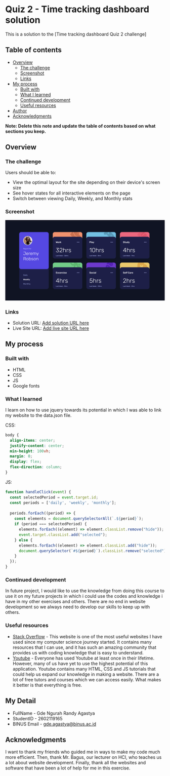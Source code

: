 # Quiz 2 - Time tracking dashboard solution

This is a solution to the [Time tracking dashboard Quiz 2 challenge]

## Table of contents

- [Overview](#overview)
  - [The challenge](#the-challenge)
  - [Screenshot](#screenshot)
  - [Links](#links)
- [My process](#my-process)
  - [Built with](#built-with)
  - [What I learned](#what-i-learned)
  - [Continued development](#continued-development)
  - [Useful resources](#useful-resources)
- [Author](#author)
- [Acknowledgments](#acknowledgments)

**Note: Delete this note and update the table of contents based on what sections you keep.**

## Overview

### The challenge

Users should be able to:

- View the optimal layout for the site depending on their device's screen size
- See hover states for all interactive elements on the page
- Switch between viewing Daily, Weekly, and Monthly stats

### Screenshot

![](images/solution.png)



### Links

- Solution URL: [Add solution URL here](https://github.com/GuhD01/time-tracking-dashboard-main/tree/main)
- Live Site URL: [Add live site URL here](https://your-live-site-url.com)

## My process

### Built with

- HTML
- CSS
- JS
- Google fonts


### What I learned

I learn on how to use jquery towards its potential in which I was able to link my website to the data.json file.

CSS:
```css
body {
  align-items: center;
  justify-content: center;
  min-height: 100vh;
  margin: 0;
  display: flex;
  flex-direction: column;
}
```

JS:
```js
function handleClick(event) {
  const selectedPeriod = event.target.id;
  const periods = ['daily', 'weekly', 'monthly'];

  periods.forEach((period) => {
    const elements = document.querySelectorAll(`.${period}`);
    if (period === selectedPeriod) {
      elements.forEach((element) => element.classList.remove("hide"));
      event.target.classList.add("selected");
    } else {
      elements.forEach((element) => element.classList.add("hide"));
      document.querySelector(`#${period}`).classList.remove("selected");
    }
  });
}
```


### Continued development

In future project, I would like to use the knowledge from doing this course to use it on my future projects in which i could use the codes and knowledge i have in my other exercises and others. There are no end in website development so we always need to develop our skills to keep up with others.

### Useful resources

- [Stack Overflow](https://stackoverflow.com/) - This website is one of the most useful websites I have used since my computer science journey started. It contains many resources that I can use, and it has such an amazing community that provides us with coding knowledge that is easy to understand. 
- [Youtube](https://www.youtube.com/) - Everyone has used Youtube at least once in their lifetime. However, many of us have yet to use the highest potential of this application. Youtube contains many HTML, CSS and JS tutorials that could help us expand our knowledge in making a website. There are a lot of free tutors and courses which we can access easily. What makes it better is that everything is free.
## My Detail 

- FullName - Gde Ngurah Randy Agastya
- StudentID - 2602119165
- BINUS Email - gde.agastya@binus.ac.id

## Acknowledgments

I want to thank my friends who guided me in ways to make my code much more efficient. Then, thank Mr. Bagus, our lecturer on HCI, who teaches us a lot about website development. Finally, thank all the websites and software that have been a lot of help for me in this exercise.

